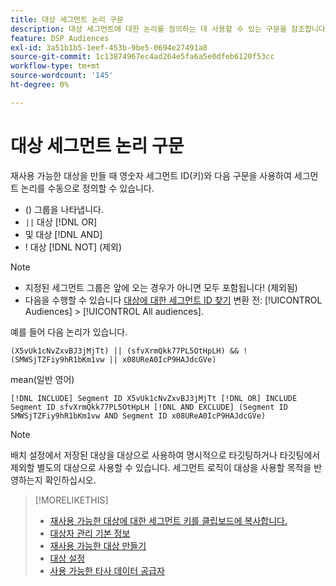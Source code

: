 ```yaml
---
title: 대상 세그먼트 논리 구문
description: 대상 세그먼트에 대한 논리를 정의하는 데 사용할 수 있는 구문을 참조합니다.
feature: DSP Audiences
exl-id: 3a51b1b5-1eef-453b-9be5-0694e27491a8
source-git-commit: 1c13874967ec4ad264e5fa6a5e0dfeb6120f53cc
workflow-type: tm+mt
source-wordcount: '145'
ht-degree: 0%

---
```


# 대상 세그먼트 논리 구문

재사용 가능한 대상을 만들 때 영숫자 세그먼트 ID(키)와 다음 구문을 사용하여 세그먼트 논리를 수동으로 정의할 수 있습니다.

* () 그룹을 나타냅니다.
* `||` 대상 [!DNL OR] <!-- || escaped with backticks so Jenkins doesn't think it's a Markdown table -->
* 및 대상 [!DNL AND]
* ! 대상 [!DNL NOT] (제외)

>[!NOTE]
>
>* 지정된 세그먼트 그룹은 앞에 오는 경우가 아니면 모두 포함됩니다! (제외됨)
>* 다음을 수행할 수 있습니다 [대상에 대한 세그먼트 ID 찾기](reusable-audience-clipboard.md) 변환 전: [!UICONTROL Audiences] > [!UICONTROL All audiences].


예를 들어 다음 논리가 있습니다.

```
(X5vUk1cNvZxvBJ3jMjTt) || (sfvXrmQkk77PL5OtHpLH) && !(SMWSjTZFiy9hR1bKm1vw || x08UReA0IcP9HAJdcGVe)
```

mean(일반 영어)

```
[!DNL INCLUDE] Segment ID X5vUk1cNvZxvBJ3jMjTt [!DNL OR] INCLUDE Segment ID sfvXrmQkk77PL5OtHpLH [!DNL AND EXCLUDE] (Segment ID SMWSjTZFiy9hR1bKm1vw AND Segment ID x08UReA0IcP9HAJdcGVe)
```

>[!NOTE]
>
>배치 설정에서 저장된 대상을 대상으로 사용하여 명시적으로 타깃팅하거나 타깃팅에서 제외할 별도의 대상으로 사용할 수 있습니다. 세그먼트 로직이 대상을 사용할 목적을 반영하는지 확인하십시오.

>[!MORELIKETHIS]
>
>* [재사용 가능한 대상에 대한 세그먼트 키를 클립보드에 복사합니다.](reusable-audience-clipboard.md)
>* [대상자 관리 기본 정보](audience-about.md)
>* [재사용 가능한 대상 만들기](reusable-audience-create.md)
>* [대상 설정](audience-settings.md)
>* [사용 가능한 타사 데이터 공급자](third-party-data-providers.md)

